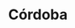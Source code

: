 ---
title: Córdoba
menu:
  main:
    parent: departamentos
type: departamentos
layout: single
image: /images/regiones/departamentos/cordoba.jpg
bgImage: /images/regiones/departamentos/cordoba-banner.jpg
especies_registradas: 10317
especies_continentales: 9990
especies_marinas: 284
observaciones_continentales: 626363
observaciones_marinos: 14242
---